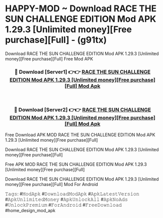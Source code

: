 # HAPPY-MOD ~ Download RACE THE SUN CHALLENGE EDITION Mod APK 1.29.3 [Unlimited money][Free purchase][Full] - (g91tx)
Download RACE THE SUN CHALLENGE EDITION Mod APK 1.29.3 [Unlimited money][Free purchase][Full] Free Mod APK

<div align="center">
<h3>🔴 Download [Server1] 👉👉 <a href="https://apk-comot.site?title=RACE_THE_SUN_CHALLENGE_EDITION_Mod_APK_1.29.3_[Unlimited_money][Free_purchase][Full]">RACE THE SUN CHALLENGE EDITION Mod APK 1.29.3 [Unlimited money][Free purchase][Full] Mod Apk</a></h3><br>

<h3>🔴 Download [Server2] 👉👉 <a href="https://apk-comot.site?title=RACE_THE_SUN_CHALLENGE_EDITION_Mod_APK_1.29.3_[Unlimited_money][Free_purchase][Full]">RACE THE SUN CHALLENGE EDITION Mod APK 1.29.3 [Unlimited money][Free purchase][Full] Mod Apk</a></h3>
</div>


Free Download APK MOD RACE THE SUN CHALLENGE EDITION Mod APK 1.29.3 [Unlimited money][Free purchase][Full]

Download RACE THE SUN CHALLENGE EDITION Mod APK 1.29.3 [Unlimited money][Free purchase][Full] 

Free APK MOD RACE THE SUN CHALLENGE EDITION Mod APK 1.29.3 [Unlimited money][Free purchase][Full] 

Download RACE THE SUN CHALLENGE EDITION Mod APK 1.29.3 [Unlimited money][Free purchase][Full] Mod For Android

𝚃𝚊𝚐𝚜: #𝙼𝚘𝚍𝙰𝚙𝚔 #𝙳𝚘𝚠𝚗𝚕𝚘𝚊𝚍𝙼𝚘𝚍𝙰𝚙𝚔 #𝙰𝚙𝚔𝙻𝚊𝚝𝚎𝚜𝚝𝚅𝚎𝚛𝚜𝚒𝚘𝚗 #𝙰𝚙𝚔𝚄𝚗𝚕𝚒𝚖𝚒𝚝𝚎𝚍𝙼𝚘𝚗𝚎𝚢 #𝙰𝚙𝚔𝚄𝚗𝚕𝚘𝚌𝚔𝙰𝚕𝚕 #𝙰𝚙𝚔𝙽𝚘𝙰𝚍𝚜 #𝚄𝚗𝚕𝚘𝚌𝚔𝙿𝚛𝚎𝚖𝚒𝚞𝚖 #𝙵𝚘𝚛𝙰𝚗𝚍𝚛𝚘𝚒𝚍 #𝙵𝚛𝚎𝚎𝙳𝚘𝚠𝚗𝚕𝚘𝚊𝚍 #home_design_mod_apk